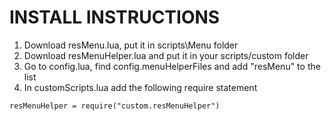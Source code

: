 # INSTALL INSTRUCTIONS
1. Download resMenu.lua, put it in scripts\Menu folder
2. Download resMenuHelper.lua and put it in your scripts/custom folder
3. Go to config.lua, find config.menuHelperFiles and add "resMenu" to the list
4. In customScripts.lua add the following require statement
```
resMenuHelper = require("custom.resMenuHelper")
```
